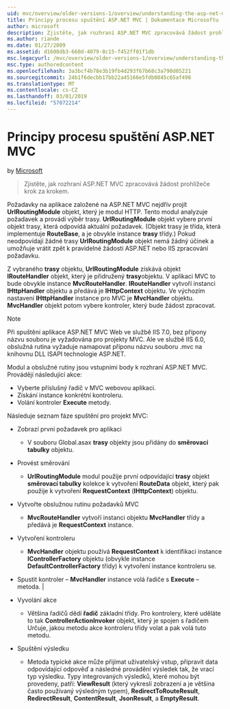 ```yaml
---
uid: mvc/overview/older-versions-1/overview/understanding-the-asp-net-mvc-execution-process
title: Principy procesu spuštění ASP.NET MVC | Dokumentace Microsoftu
author: microsoft
description: Zjistěte, jak rozhraní ASP.NET MVC zpracovává žádost prohlížeče krok za krokem.
ms.author: riande
ms.date: 01/27/2009
ms.assetid: d1608db3-660d-4079-8c15-f452ff01f1db
msc.legacyurl: /mvc/overview/older-versions-1/overview/understanding-the-asp-net-mvc-execution-process
msc.type: authoredcontent
ms.openlocfilehash: 3a3bcf4b78e3b19fb4d293f67b68c3a790d05221
ms.sourcegitcommit: 24b1f6decbb17bb22a45166e5fdb0845c65af498
ms.translationtype: MT
ms.contentlocale: cs-CZ
ms.lasthandoff: 03/01/2019
ms.locfileid: "57072214"
---
```

<a name="understanding-the-aspnet-mvc-execution-process"></a>Principy procesu spuštění ASP.NET MVC
====================
by [Microsoft](https://github.com/microsoft)

> Zjistěte, jak rozhraní ASP.NET MVC zpracovává žádost prohlížeče krok za krokem.


Požadavky na aplikace založené na ASP.NET MVC nejdřív projít **UrlRoutingModule** objekt, který je modul HTTP. Tento modul analyzuje požadavek a provádí výběr trasy. **UrlRoutingModule** objekt vybere první objekt trasy, která odpovídá aktuální požadavek. (Objekt trasy je třída, která implementuje **RouteBase**, a je obvykle instance **trasy** třídy.) Pokud neodpovídají žádné trasy **UrlRoutingModule** objekt nemá žádný účinek a umožňuje vrátit zpět k pravidelné žádosti ASP.NET nebo IIS zpracování požadavku.

Z vybraného **trasy** objektu, **UrlRoutingModule** získává objekt **IRouteHandler** objekt, který je přidružený **trasy**objektu. V aplikaci MVC to bude obvykle instance **MvcRouteHandler**. **IRouteHandler** vytvoří instanci **IHttpHandler** objektu a předává je **IHttpContext** objektu. Ve výchozím nastavení **IHttpHandler** instance pro MVC je **MvcHandler** objektu. **MvcHandler** objekt potom vybere kontroler, který bude žádost zpracovat.

> [!NOTE]
> Při spuštění aplikace ASP.NET MVC Web ve službě IIS 7.0, bez přípony názvu souboru je vyžadována pro projekty MVC. Ale ve službě IIS 6.0, obslužná rutina vyžaduje namapovat příponu názvu souboru .mvc na knihovnu DLL ISAPI technologie ASP.NET.


Modul a obslužné rutiny jsou vstupními body k rozhraní ASP.NET MVC. Provádějí následující akce:

- Vyberte příslušný řadič v MVC webovou aplikaci.
- Získání instance konkrétní kontroleru.
- Volání kontroler **Execute** metody.

Následuje seznam fáze spuštění pro projekt MVC:

- Zobrazí první požadavek pro aplikaci 

    - V souboru Global.asax **trasy** objekty jsou přidány do **směrovací tabulky** objektu.
- Provést směrování 

    - **UrlRoutingModule** modul použije první odpovídající **trasy** objekt **směrovací tabulky** kolekce k vytvoření **RouteData** objekt, který pak použije k vytvoření **RequestContext** (**IHttpContext**) objektu.
- Vytvořte obslužnou rutinu požadavků MVC 

    - **MvcRouteHandler** vytvoří instanci objektu **MvcHandler** třídy a předává je **RequestContext** instance.
- Vytvoření kontroleru 

    - **MvcHandler** objektu používá **RequestContext** k identifikaci instance **IControllerFactory** objektu (obvykle instance  **DefaultControllerFactory** třídy) k vytvoření instance kontroleru se.
- Spustit kontroler – **MvcHandler** instance volá řadiče s **Execute** – metoda. |
- Vyvolání akce 

    - Většina řadičů dědí **řadič** základní třídy. Pro kontrolery, které uděláte to tak **ControllerActionInvoker** objekt, který je spojen s řadičem Určuje, jakou metodu akce kontroleru třídy volat a pak volá tuto metodu.
- Spuštění výsledku 

    - Metoda typické akce může přijímat uživatelský vstup, připravit data odpovídající odpověď a následné provádění výsledek tak, že vrací typ výsledku. Typy integrovaných výsledků, které mohou být provedeny, patří: **ViewResult** (který vykreslí zobrazení a je většina často používaný výsledným typem), **RedirectToRouteResult**, **RedirectResult**, **ContentResult**,  **JsonResult**, a **EmptyResult**.
